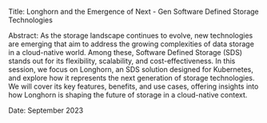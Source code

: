 Title: Longhorn and the Emergence of Next - Gen Software Defined Storage Technologies

Abstract: 
As the storage landscape continues to evolve, new technologies are emerging that aim to address the growing complexities of data storage in a cloud-native world. Among these, Software Defined Storage (SDS) stands out for its flexibility, scalability, and cost-effectiveness. In this session, we focus on Longhorn, an SDS solution designed for Kubernetes, and explore how it represents the next generation of storage technologies. We will cover its key features, benefits, and use cases, offering insights into how Longhorn is shaping the future of storage in a cloud-native context.

Date: September 2023
